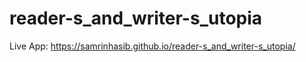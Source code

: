 # reader-s_and_writer-s_utopia
Live App: https://samrinhasib.github.io/reader-s_and_writer-s_utopia/
